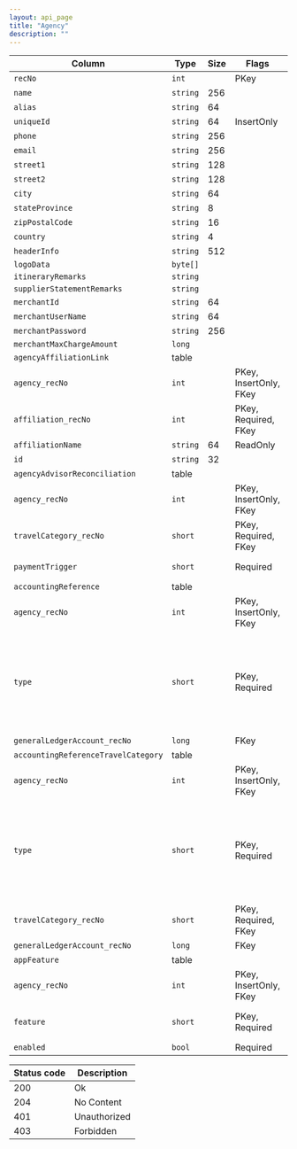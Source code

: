 ```yaml
---
layout: api_page
title: "Agency"
description: ""
---
```




| Column | Type | Size | Flags | Table | Description |
| ------ | ---- | ---- | ----- | ----- | ----------- |
| `recNo` | `int` |  | PKey | `agency` | 
| `name` | `string` | 256 |  | `agency` | 
| `alias` | `string` | 64 |  | `agency` | 
| `uniqueId` | `string` | 64 | InsertOnly | `agency` | 
| `phone` | `string` | 256 |  | `agency` | 
| `email` | `string` | 256 |  | `agency` | 
| `street1` | `string` | 128 |  | `agency` | 
| `street2` | `string` | 128 |  | `agency` | 
| `city` | `string` | 64 |  | `agency` | 
| `stateProvince` | `string` | 8 |  | `agency` | 
| `zipPostalCode` | `string` | 16 |  | `agency` | 
| `country` | `string` | 4 |  | `agency` | 
| `headerInfo` | `string` | 512 |  | `agency` | 
| `logoData` | `byte[]` |  |  | `agency` | 
| `itineraryRemarks` | `string` |  |  | `agency` | 
| `supplierStatementRemarks` | `string` |  |  | `agency` | 
| `merchantId` | `string` | 64 |  | `agency` | 
| `merchantUserName` | `string` | 64 |  | `agency` | 
| `merchantPassword` | `string` | 256 |  | `agency` | 
| `merchantMaxChargeAmount` | `long` |  |  | `agency` | 
| `agencyAffiliationLink ` | table |  |  | `agency` | 
| `agency_recNo` | `int` |  | PKey, InsertOnly, FKey | `agencyAffiliationLink` | 
| `affiliation_recNo` | `int` |  | PKey, Required, FKey | `agencyAffiliationLink` | 
| `affiliationName` | `string` | 64 | ReadOnly | `agencyAffiliationLink` | 
| `id` | `string` | 32 |  | `agencyAffiliationLink` | 
| `agencyAdvisorReconciliation ` | table |  |  | `agency` | 
| `agency_recNo` | `int` |  | PKey, InsertOnly, FKey | `agencyAdvisorReconciliation` | 
| `travelCategory_recNo` | `short` |  | PKey, Required, FKey | `agencyAdvisorReconciliation` | 
| `paymentTrigger` | `short` |  | Required | `agencyAdvisorReconciliation` | AgencyPaidAndDeparted = 1, AgencyPaid = 2
| `accountingReference ` | table |  |  | `agency` | 
| `agency_recNo` | `int` |  | PKey, InsertOnly, FKey | `accountingReference` | 
| `type` | `short` |  | PKey, Required | `accountingReference` | None = 0, SupplierBalances = 2, UndepositedFunds = 3, CCProcessingBalances = 5, AgencyCCBalances = 6, BankAccount = 7, Sales = 8, CostOfSales = 9, RetainedEarnings = 10, Other = 99
| `generalLedgerAccount_recNo` | `long` |  | FKey | `accountingReference` | 
| `accountingReferenceTravelCategory ` | table |  |  | `agency` | 
| `agency_recNo` | `int` |  | PKey, InsertOnly, FKey | `accountingReferenceTravelCategory` | 
| `type` | `short` |  | PKey, Required | `accountingReferenceTravelCategory` | None = 0, SupplierBalances = 2, UndepositedFunds = 3, CCProcessingBalances = 5, AgencyCCBalances = 6, BankAccount = 7, Sales = 8, CostOfSales = 9, RetainedEarnings = 10, Other = 99
| `travelCategory_recNo` | `short` |  | PKey, Required, FKey | `accountingReferenceTravelCategory` | 
| `generalLedgerAccount_recNo` | `long` |  | FKey | `accountingReferenceTravelCategory` | 
| `appFeature ` | table |  |  | `agency` | 
| `agency_recNo` | `int` |  | PKey, InsertOnly, FKey | `appFeature` | 
| `feature` | `short` |  | PKey, Required | `appFeature` | BankManagement = 1, GeneralLedger = 2, MerchantProcessing = 3
| `enabled` | `bool` |  | Required | `appFeature` | 

| Status code | Description |
| ----------- | ----------- |
| 200 | Ok |
| 204 | No Content |
| 401 | Unauthorized |
| 403 | Forbidden |


